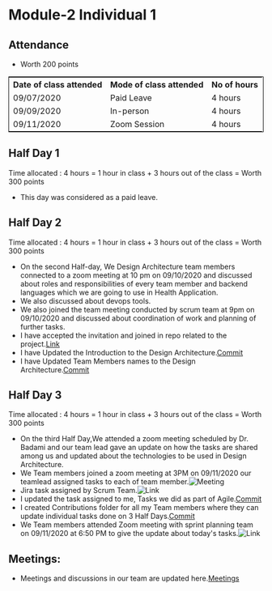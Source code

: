 # Module-2 Individual 1

## Attendance
- Worth 200 points

<table style="width:100%;border: 1px solid black;">
<tr>
<th>Date of class attended</th>	
<th>Mode of class attended</th>
<th>No of hours</th>
</tr>
<tr>
<td>09/07/2020</td>
<td>Paid Leave</td>
<td>4 hours</td>
</tr>
<tr>
<td>09/09/2020</td>
<td>In-person</td>
<td> 4 hours</td>  
</tr>
<tr>
<td>09/11/2020</td>
<td>Zoom Session</td>
<td> 4 hours</td>
</tr>
</table>

## Half Day 1

Time allocated : 4 hours = 1 hour in class + 3 hours out of the class = Worth 300 points

- This day was considered as a paid leave.

## Half Day 2 

Time allocated : 4 hours = 1 hour in class + 3 hours out of the class = Worth 300 points

- On the second Half-day, We Design Architecture team members connected to a zoom meeting at 10 pm on 09/10/2020 and discussed about roles and responsibilities of every team   member and backend languages which we are going to use in Health Application.
- We also discussed about devops tools.
- We also joined the team meeting conducted by scrum team at 9pm on 09/10/2020 and discussed about coordination of work and planning of further tasks.
- I have accepted the invitation and joined in repo related to the project.[Link](https://github.com/annie0sc/gdp_health_app/blob/master/Design%20Architecture/README.md)
- I have Updated the Introduction to the Design Architecture.[Commit](https://github.com/annie0sc/gdp_health_app/commit/c51bb464f5b47c9b1120b2291815f81f8d490fb0)
- I have Updated Team Members names to the Design Architecture.[Commit](https://github.com/annie0sc/gdp_health_app/commit/e398a7d3ef962db83470edc495b8eedbf8d7c0f9)

## Half Day 3

Time allocated : 4 hours = 1 hour in class + 3 hours out of the class = Worth 300 points

- On the third Half Day,We attended a zoom meeting scheduled by Dr. Badami and our team lead gave an update on how the tasks are shared among us and updated about the technologies to be used in Design Architecture.
- We Team members joined a zoom meeting at 3PM on 09/11/2020 our teamlead assigned tasks to each of team member.![Meeting](https://github.com/annie0sc/gdp_health_app/blob/master/Design%20Architecture/Meetings/Team%20meeting.png) 
- Jira task assigned by Scrum Team.![Link](https://github.com/annie0sc/gdp_health_app/blob/master/Design%20Architecture/Contributions/Tejaswi/Jiratask.PNG)
- I updated the task assigned to me, Tasks we did as part of Agile.[Commit](https://github.com/annie0sc/gdp_health_app/commit/b69db11d8514d95bd5018a2d0cebcb659e4b5af2#diff-0479b1b07e7c75371c3013eaef2c4aef)
- I created Contributions folder for all my Team members where they can update individual tasks done on 3 Half Days.[Commit](https://github.com/annie0sc/gdp_health_app/tree/master/Design%20Architecture/Contributions)
- We Team members attended Zoom meeting with sprint planning team on 09/11/2020 at 6:50 PM to give the update about today's tasks.![Link](https://github.com/annie0sc/gdp_health_app/blob/master/Design%20Architecture/Meetings/Meeting%20with%20sprint%20planning%20team.PNG)

## Meetings:

- Meetings and discussions in our team are updated here.[Meetings](https://github.com/annie0sc/gdp_health_app/blob/master/Design%20Architecture/meeting.md)












